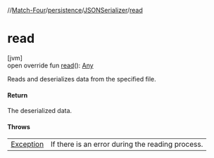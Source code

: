 //[Match-Four](../../../index.md)/[persistence](../index.md)/[JSONSerializer](index.md)/[read](read.md)

# read

[jvm]\
open override fun [read](read.md)(): [Any](https://kotlinlang.org/api/latest/jvm/stdlib/kotlin/-any/index.html)

Reads and deserializes data from the specified file.

#### Return

The deserialized data.

#### Throws

| | |
|---|---|
| [Exception](https://kotlinlang.org/api/latest/jvm/stdlib/kotlin/-exception/index.html) | If there is an error during the reading process. |
